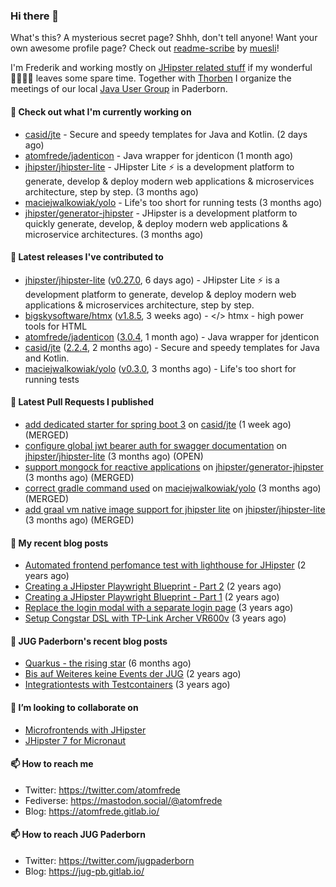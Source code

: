 ### Hi there 👋

What's this? A mysterious secret page? Shhh, don't tell anyone!
Want your own awesome profile page? Check out [readme-scribe](https://github.com/muesli/readme-scribe) by [muesli](https://github.com/muesli)!

I'm Frederik and working mostly on [JHipster related stuff](https://github.com/jhipster/) if my wonderful 👨‍👩‍👧‍👦 leaves some spare time.
Together with [Thorben](https://github.com/thjanssen) I organize the meetings of our local [Java User Group](https://github.com/jugpaderborn) in Paderborn.

#### 👷 Check out what I'm currently working on

- [casid/jte](https://github.com/casid/jte) - Secure and speedy templates for Java and Kotlin. (2 days ago)
- [atomfrede/jadenticon](https://github.com/atomfrede/jadenticon) - Java wrapper for jdenticon (1 month ago)
- [jhipster/jhipster-lite](https://github.com/jhipster/jhipster-lite) - JHipster Lite ⚡ is a development platform to generate, develop &amp; deploy modern web applications &amp; microservices architecture, step by step. (3 months ago)
- [maciejwalkowiak/yolo](https://github.com/maciejwalkowiak/yolo) - Life&#39;s too short for running tests (3 months ago)
- [jhipster/generator-jhipster](https://github.com/jhipster/generator-jhipster) - JHipster is a development platform to quickly generate, develop, &amp; deploy modern web applications &amp; microservice architectures. (3 months ago)

#### 🔭 Latest releases I've contributed to

- [jhipster/jhipster-lite](https://github.com/jhipster/jhipster-lite) ([v0.27.0](https://github.com/jhipster/jhipster-lite/releases/tag/v0.27.0), 6 days ago) - JHipster Lite ⚡ is a development platform to generate, develop &amp; deploy modern web applications &amp; microservices architecture, step by step.
- [bigskysoftware/htmx](https://github.com/bigskysoftware/htmx) ([v1.8.5](https://github.com/bigskysoftware/htmx/releases/tag/v1.8.5), 3 weeks ago) - &lt;/&gt; htmx - high power tools for HTML
- [atomfrede/jadenticon](https://github.com/atomfrede/jadenticon) ([3.0.4](https://github.com/atomfrede/jadenticon/releases/tag/3.0.4), 1 month ago) - Java wrapper for jdenticon
- [casid/jte](https://github.com/casid/jte) ([2.2.4](https://github.com/casid/jte/releases/tag/2.2.4), 2 months ago) - Secure and speedy templates for Java and Kotlin.
- [maciejwalkowiak/yolo](https://github.com/maciejwalkowiak/yolo) ([v0.3.0](https://github.com/maciejwalkowiak/yolo/releases/tag/v0.3.0), 3 months ago) - Life&#39;s too short for running tests

#### 🔨 Latest Pull Requests I published

- [add dedicated starter for spring boot 3](https://github.com/casid/jte/pull/195) on [casid/jte](https://github.com/casid/jte) (1 week ago) (MERGED)
- [configure global jwt bearer auth for swagger documentation](https://github.com/jhipster/jhipster-lite/pull/4366) on [jhipster/jhipster-lite](https://github.com/jhipster/jhipster-lite) (3 months ago) (OPEN)
- [support mongock for reactive applications](https://github.com/jhipster/generator-jhipster/pull/20241) on [jhipster/generator-jhipster](https://github.com/jhipster/generator-jhipster) (3 months ago) (MERGED)
- [correct gradle command used](https://github.com/maciejwalkowiak/yolo/pull/8) on [maciejwalkowiak/yolo](https://github.com/maciejwalkowiak/yolo) (3 months ago) (MERGED)
- [add graal vm native image support for jhipster lite](https://github.com/jhipster/jhipster-lite/pull/4314) on [jhipster/jhipster-lite](https://github.com/jhipster/jhipster-lite) (3 months ago) (MERGED)

#### 📜 My recent blog posts

- [Automated frontend perfomance test with lighthouse for JHipster](https://atomfrede.gitlab.io/2021/04/automated-frontend-perfomance-test-with-lighthouse-for-jhipster/) (2 years ago)
- [Creating a JHipster Playwright Blueprint - Part 2](https://atomfrede.gitlab.io/2021/03/creating-a-jhipster-playwright-blueprint-part-2/) (2 years ago)
- [Creating a JHipster Playwright Blueprint - Part 1](https://atomfrede.gitlab.io/2021/03/creating-a-jhipster-playwright-blueprint-part-1/) (2 years ago)
- [Replace the login modal with a separate login page](https://atomfrede.gitlab.io/2019/11/replace-the-login-modal-with-a-separate-login-page/) (3 years ago)
- [Setup Congstar DSL with TP-Link Archer VR600v](https://atomfrede.gitlab.io/2019/08/setup-congstar-dsl-with-tp-link-archer-vr600v/) (3 years ago)

#### 📜 JUG Paderborn's recent blog posts

- [Quarkus - the rising star](https://jug-pb.gitlab.io/blog/2022/quarkus-rising-star.html) (6 months ago)
- [Bis auf Weiteres keine Events der JUG](https://jug-pb.gitlab.io/blog/2020/covid-19.html) (2 years ago)
- [Integrationtests with Testcontainers](https://jug-pb.gitlab.io/blog/2020/integrationtests-with-testcontainers.html) (3 years ago)

#### 👯 I’m looking to collaborate on

- [Microfrontends with JHipster](https://github.com/jhipster/generator-jhipster/issues/10189)
- [JHipster 7 for Micronaut](https://github.com/jhipster/generator-jhipster-micronaut/issues/250)

#### 📫 How to reach me

- Twitter: https://twitter.com/atomfrede
- Fediverse: https://mastodon.social/@atomfrede
- Blog: https://atomfrede.gitlab.io/

#### 📫 How to reach JUG Paderborn

- Twitter: https://twitter.com/jugpaderborn
- Blog: https://jug-pb.gitlab.io/
